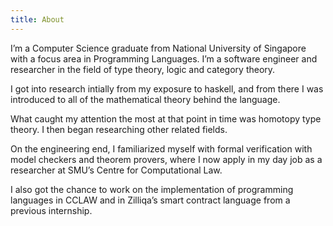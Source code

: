 ```yaml
---
title: About
---
```


I’m a Computer Science graduate from National University of Singapore with a focus area in Programming Languages. I’m a software engineer and researcher in the field of type theory, logic and category theory.

I got into research intially from my exposure to haskell, and from there I was introduced to all of the mathematical theory behind the language.

What caught my attention the most at that point in time was homotopy type theory. I then began researching other related fields.

On the engineering end, I familiarized myself with formal verification with model checkers and theorem provers, where I now apply in my day job as a researcher at SMU’s Centre for Computational Law.

I also got the chance to work on the implementation of programming languages in CCLAW and in Zilliqa’s smart contract language from a previous internship.